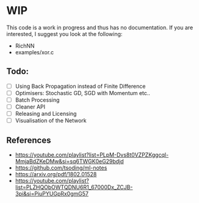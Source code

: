 # WIP
This code is a work in progress and thus has no documentation. If you are interested, I suggest you look at the following:
- RichNN
- examples/xor.c

## Todo:
- [ ] Using Back Propagation instead of Finite Difference
- [ ] Optimisers: Stochastic GD, SGD with Momentum etc..
- [ ] Batch Processing
- [ ] Cleaner API
- [ ] Releasing and Licensing
- [ ] Visualisation of the Network

## References 
- https://youtube.com/playlist?list=PLpM-Dvs8t0VZPZKggcql-MmjaBdZKeDMw&si=sq6TWGK0eG29bdjd
- https://github.com/tsoding/ml-notes
- https://arxiv.org/pdf/1802.01528
- https://youtube.com/playlist?list=PLZHQObOWTQDNU6R1_67000Dx_ZCJB-3pi&si=PiuPYUGpRx0gmG57
